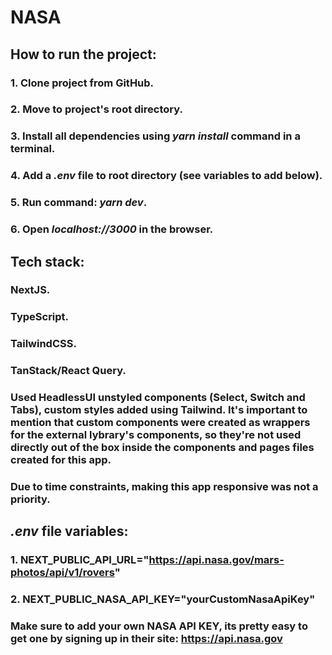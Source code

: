 # NASA

## How to run the project:

### 1. Clone project from GitHub.
### 2. Move to project's root directory.
### 3. Install all dependencies using *yarn install* command in a terminal.
### 4. Add a *.env* file to root directory (see variables to add below).
### 5. Run command: *yarn dev*.
### 6. Open *localhost://3000* in the browser.

## Tech stack:

### NextJS.
### TypeScript.
### TailwindCSS.
### TanStack/React Query.
### Used HeadlessUI unstyled components (Select, Switch and Tabs), custom styles added using Tailwind. It's important to mention that custom components were created as wrappers for the external lybrary's components, so they're not used directly out of the box inside the components and pages files created for this app.

### Due to time constraints, making this app responsive was not a priority.

## *.env* file variables:

### 1. NEXT_PUBLIC_API_URL="https://api.nasa.gov/mars-photos/api/v1/rovers"
### 2. NEXT_PUBLIC_NASA_API_KEY="yourCustomNasaApiKey"

### Make sure to add your own NASA API KEY, its pretty easy to get one by signing up in their site: https://api.nasa.gov

